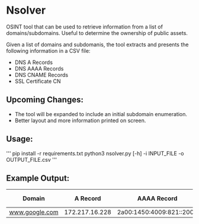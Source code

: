 # Nsolver
OSINT tool that can be used to retrieve information from a list of domains/subdomains. Useful to determine the ownership of public assets. 

Given a list of domains and subdomanis, the tool extracts and presents the following information in a CSV file:
- DNS A Records
- DNS AAAA Records
- DNS CNAME Records
- SSL Certificate CN

## Upcoming Changes:
- The tool will be expanded to include an initial subdomain enumeration.
- Better layout and more information printed on screen.

## Usage:
'''
pip install -r requirements.txt
python3 nsolver.py [-h] -i INPUT_FILE -o OUTPUT_FILE.csv
'''

## Example Output:

| Domain | A Record | AAAA Record | CNAME Record | IP Owners | SSL CN |
| -------- | ------- | ------- | ------- | ------- | ------- |
| www.google.com | 172.217.16.228 | 2a00:1450:4009:821::2004 | N/A | GOOGLE | www.google.com |

